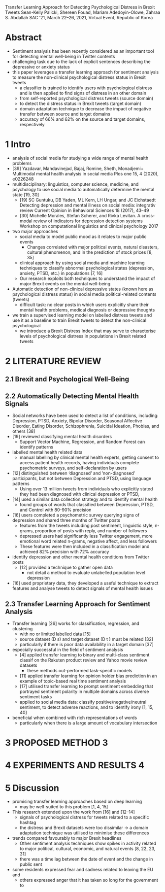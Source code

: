 Transfer Learning Approach for Detecting Psychological Distress in Brexit Tweets
Sean-Kelly Palicki, Shereen Fouad, Mariam Adedoyin-Olowe, Zahraa S. Abdallah
SAC ’21, March 22–26, 2021, Virtual Event, Republic of Korea

# Abstract

* Sentiment analysis has been recently considered as an important tool for
  detecting mental well-being in Twitter contents
* challenging task due to the lack of explicit sentences describing the
  depressive or anxiety status
* this paper leverages a transfer learning approach for sentiment analysis to
  measure the non-clinical psychological distress status in Brexit tweets
  * a classifier is trained to identify users with psychological distress and is
    then applied to find signs of distress in an other domain
  * from self-reported psychological distress tweets (source domain)
  * to detect the distress status in Brexit tweets (target domain)
  * domain adaptation technique to decrease the impact of negative transfer
    between source and target domains
  * accuracy of 66% and 62% on the source and target domains, respectively

# 1 Intro

* analysis of social media for studying a wide range of mental health problems
 * [39] Yazdavar, Mahdavinejad, Bajaj, Romine, Sheth, Monadjemi+
   Multimodal mental health analysis in social media
   Plos one 15, 4 (2020), e0226248
  * multidisciplinary: linguistics, computer science, medicine, and psychology
    to use social media to automatically determine the mental state [19, 30]
    * [19] SC Guntuku, DB Yaden, ML Kern, LH Ungar, and JC Eichstaedt
      Detecting depression and mental illness on social media: integrativ review
      Current Opinion in Behavioral Sciences 18 (2017), 43–49
    * [30] Michelle Morales, Stefan Scherer, and Rivka Levitan. 
      A cross-modal review of indicators for depression detection systems
      Workshop on computational linguistics and clinical psychology 2017
* two major approaches
  * social media to model public mood as it relates to major public events
    * Changes correlated with major political events, natural disasters,
      cultural phenomenon, and in the prediction of stock prices [8, 35]
  * clinical approach by using social media and machine learning techniques to
    classify abnormal psychological states (depression, anxiety, PTSD, etc.) in
    populations [7, 16]
  * Our research exploits both techniques
    to understand the impact of major Brexit events on the mental well-being
* Automatic detection of non-clinical depressive states (known here as
  psychological distress status) in social media political-related contents
  (tweets)
  * difficult task: no clear posts in which users explicitly share their mental
    health problems, medical diagnosis or depressive thoughts
* we train a supervised learning model on labelled distress tweets and use it as
  a baseline to train Brexit tweets to detect the non-clinical psychological
  * we introduce a Brexit Distress Index that may serve to characterise levels
    of psychological distress in populations in Brexit related tweets

# 2 LITERATURE REVIEW

## 2.1 Brexit and Psychological Well-Being

## 2.2 Automatically Detecting Mental Health Signals

* Social networks have been used to detect a list of conditions, including:
  Depression, PTSD, Anxiety, Bipolar Disorder, Seasonal Affective Disorder,
  Eating Disorder, Schizophrenia, Suicidal Ideation, Phobias, and others [38]
* [19] reviewed classifying mental health disorders
  * Support Vector Machine, Regression, and Random Forest can identify patterns
* labelled mental health related data
  * manual labelling by clinical mental health experts, 
    getting consent to access patient health records, having individuals
    complete psychometric surveys, and self-declaration by users
* [12] distinguished between ‘diagnosed’ and ’non-diagnosed’ participants, but
  not between Depression and PTSD, using language patterns
  * Using over 13 million tweets from individuals who explicitly stated they had
    been diagnosed with clinical depression or PTSD,
* [14] used a similar data collection strategy and to identify mental health
  * found groups of words that classified between Depression, PTSD, and Control
    with 80-90% precision
* [16] users completed a psychometric survey querying signs of depression and
  shared three months of Twitter posts
  * features from the tweets including post sentiment, linguistic style,
    n-grams, proportion of posts with reply, and number of followers
  * depressed users had significantly less Twitter engagement, more emotional
    word related n-grams, negative affect, and less followers
  * These features were then included in a classification model and achieved 
    82% precision with 72% accuracy
* identify depression and other mental health conditions from Twitter posts
  * [12] provided a technique to gather open data
    * not detail a method to evaluate unlabelled population level depression
* [16] used proprietary data, they developed a useful technique to extract
  features and analyse tweets to detect signals of mental health issues

## 2.3 Transfer Learning Approach for Sentiment Analysis

* Transfer learning [26] works for classification, regression, and clustering
  * with no or limited labelled data [15]
  * source dataset (D s) and target dataset (D t ) must be related [32]
  * particularly if there is poor data availability in a target domain [37]
* especially successful in the field of sentiment analysis
  * [4] applied transfer learning to binary and multi-class sentiment classif
    on the Rakuten product review and Yahoo movie review datasets
    * these methods out-performed task-specific models
  * [11] applied transfer learning for opinion holder bias prediction in an
    example of topic-based real time sentiment analysis
  * [17] utilised transfer learning to prompt sentiment embedding that portrayed
    sentiment polarity in multiple domains across diverse sentiment tasks
  * applied to social media data: classify positive/negative/neutral sentiment,
    to detect adverse reactions, and to identify irony [1, 15, 40]
* beneficial when combined with rich representations of words
  * particularly when there is a large amount of vocabulary intersection

# 3 PROPOSED METHOD 3

# 4 EXPERIMENTS AND RESULTS 4

# 5 Discussion

* promising transfer learning approaches based on deep learning 
  * may be well-suited to this problem [1, 4, 15]
* This research extended upon the work from [16] and [12–14]
  * signals of psychological distress for tweets related to a specific hashtag
  * the distress and Brexit datasets were too dissimilar -> a domain adaptation
    technique was utilised to minimise these differences
* trends compared favourably to major Brexit headlines
  * Other sentiment analysis techniques show spikes in activity related to
    major political, cultural, economic, and natural events [8, 22, 23, 31]
  * there was a time lag between the date of event and the change in public sent
* some residents expressed fear and sadness related to leaving the EU and
  * others expressed anger that it has taken so long for the government to
